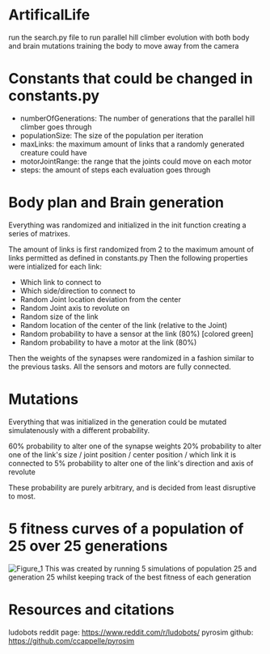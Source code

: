 # ArtificalLife
run the search.py file to run parallel hill climber evolution with both body and brain mutations training the body to move away from the camera

# Constants that could be changed in constants.py
- numberOfGenerations: The number of generations that the parallel hill climber goes through
- populationSize: The size of the population per iteration
- maxLinks: the maximum amount of links that a randomly generated creature could have
- motorJointRange: the range that the joints could move on each motor
- steps: the amount of steps each evaluation goes through

# Body plan and Brain generation
Everything was randomized and initialized in the init function creating a series of matrixes. 

The amount of links is first randomized from 2 to the maximum amount of links permitted as defined in constants.py
Then the following properties were intialized for each link:

- Which link to connect to
- Which side/direction to connect to
- Random Joint location deviation from the center
- Random Joint axis to revolute on
- Random size of the link
- Random location of the center of the link (relative to the Joint)
- Random probability to have a sensor at the link (80%) [colored green]
- Random probability to have a motor at the link (80%)

Then the weights of the synapses were randomized in a fashion similar to the previous tasks.
All the sensors and motors are fully connected.

# Mutations
Everything that was initialized in the generation could be mutated simulatenously with a different probability.

60% probability to alter one of the synapse weights
20% probability to alter one of the link's size / joint position / center position / which link it is connected to
5% probability to alter one of the link's direction and axis of revolute

These probability are purely arbitrary, and is decided from least disruptive to most.

# 5 fitness curves of a population of 25 over 25 generations
![Figure_1](https://user-images.githubusercontent.com/53017682/216672148-44d7b5f5-08d4-4861-89e8-77292c6ab0db.png)
This was created by running 5 simulations of population 25 and generation 25 whilst keeping track of the best fitness of each generation

# Resources and citations
ludobots reddit page: https://www.reddit.com/r/ludobots/
pyrosim github: https://github.com/ccappelle/pyrosim

